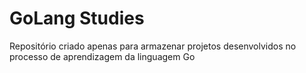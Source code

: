 # GoLang Studies

Repositório criado apenas para armazenar projetos desenvolvidos no processo de aprendizagem da linguagem Go